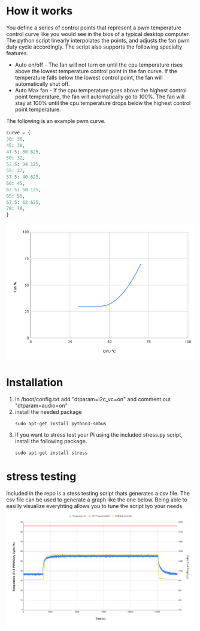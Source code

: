 # How it works
You define a series of control points that represent a pwm temperature control curve like you would see in the bios of a typical desktop computer. The python script linearly interpolates the points, and adjusts the fan pwm duty cycle accordingly. The script also supports the following specialty features.

* Auto on/off - The fan will not turn on until the cpu temperature rises above the lowest temperature control point in the fan curve. If the temperature falls below the lowest control point, the fan will automatically shut off.
* Auto Max fan - If the cpu temperature goes above the highest control point temperature, the fan will automatically go to 100%. The fan will stay at 100% until the cpu temperature drops below the highest control point temperature.   

The following is an example pwm curve.
```Python
curve = {
30: 30,
45: 30,
47.5: 30.625,
50: 32,
52.5: 34.125,
55: 37,
57.5: 40.625,
60: 45,
62.5: 50.125,
65: 56,
67.5: 62.625,
70: 70,
}
```
![Fan Curve](https://raw.githubusercontent.com/dans98/cm4-pwm-fan/main/fanCurve.png)    


# Installation
1. in /boot/config.txt add "dtparam=i2c_vc=on" and comment out "dtparam=audio=on"
2. install the needed package
    ```
    sudo apt-get install python3-smbus
    ```
3. If you want to stress test your Pi using the included stress.py script, install the following package.
    ```
    sudo apt-get install stress
    ```

# stress testing
Included in the repo is a stess testing script thats generates a csv file. The csv file can be used to generate a graph like the one below.  Being able to easilly visualize everyhting allows you to tune the script tyo your needs.     
![Stress Test Results](https://raw.githubusercontent.com/dans98/cm4-pwm-fan/main/stress.png)    
